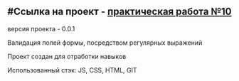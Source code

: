 #Ссылка на проект - [практическая работа №10][1]
-------------
версия проекта - 0.0.1

Валидация полей формы, посредством регулярных выражений

Проект создан для отработки навыков

Использованный стэк: JS, CSS, HTML, GIT

[1]: https://yurj9999.github.io/form/